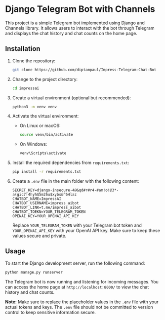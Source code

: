 # Django Telegram Bot with Channels

This project is a simple Telegram bot implemented using Django and Channels library. It allows users to interact with the bot through Telegram and displays the chat history and chat counts on the home page.

## Installation

1. Clone the repository:

   ```bash
   git clone https://github.com/diptampaul/Impress-Telegram-Chat-Bot
   ```

2. Change to the project directory:

   ```bash
   cd impressai
   ```

3. Create a virtual environment (optional but recommended):

   ```bash
   python3 -m venv venv
   ```

4. Activate the virtual environment:

   - On Linux or macOS:

     ```bash
     source venv/bin/activate
     ```

   - On Windows:

     ```bash
     venv\Scripts\activate
     ```

5. Install the required dependencies from `requirements.txt`:

   ```bash
   pip install -r requirements.txt
   ```

6. Create a `.env` file in the main folder with the following content:

   ```plaintext
   SECRET_KEY=django-insecure-4@&qd#r#r4-#am!o!@3*-a(gic7!4hyh$5m26u$xybs&^64laz
   CHATBOT_NAME=ImpressAI
   CHATBOT_USERNAME=impress_aibot
   CHATBOT_LINK=t.me/impress_aibot
   CHATBOT_TOEKN=YOUR_TELEGRAM_TOKEN
   OPENAI_KEY=YOUR_OPENAI_API_KEY
   ```

   Replace `YOUR_TELEGRAM_TOKEN` with your Telegram bot token and `YOUR_OPENAI_API_KEY` with your OpenAI API key. Make sure to keep these values secure and private.

## Usage

To start the Django development server, run the following command:

```bash
python manage.py runserver
```

The Telegram bot is now running and listening for incoming messages. You can access the home page at `http://localhost:8000/` to view the chat history and chat counts.

**Note:** Make sure to replace the placeholder values in the `.env` file with your actual tokens and keys. The `.env` file should not be committed to version control to keep sensitive information secure.